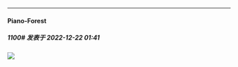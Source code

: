 

*****

####  Piano-Forest  
##### 1100#       发表于 2022-12-22 01:41

<img src="https://p.sda1.dev/9/87b7baa6a1bc9974e3fd8da890bf67a0/20221221_234635.jpg" referrerpolicy="no-referrer">

